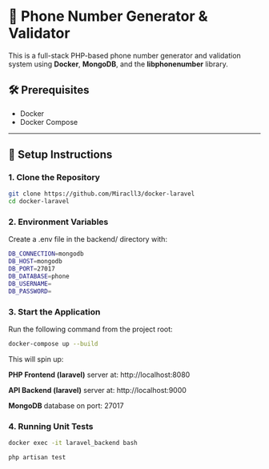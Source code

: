 # 📱 Phone Number Generator & Validator

This is a full-stack PHP-based phone number generator and validation system using **Docker**, **MongoDB**, and the **libphonenumber** library.


## 🛠 Prerequisites

- Docker
- Docker Compose

---

## 🔧 Setup Instructions

### 1. Clone the Repository

```bash
git clone https://github.com/Miracll3/docker-laravel
cd docker-laravel
```

### 2. Environment Variables

Create a .env file in the backend/ directory with:

```bash
DB_CONNECTION=mongodb
DB_HOST=mongodb
DB_PORT=27017
DB_DATABASE=phone
DB_USERNAME=
DB_PASSWORD=
```

### 3. Start the Application

Run the following command from the project root:

```bash
docker-compose up --build
```

This will spin up:

**PHP Frontend (laravel)** server at: http://localhost:8080

**API Backend (laravel)** server at: http://localhost:9000

**MongoDB** database on port: 27017


### 4. Running Unit Tests

```bash
docker exec -it laravel_backend bash

php artisan test
```

